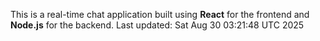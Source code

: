 This is a real-time chat application built using **React** for the frontend and **Node.js** for the backend.
Last updated: Sat Aug 30 03:21:48 UTC 2025
